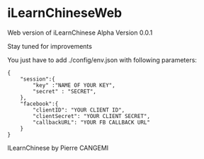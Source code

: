 iLearnChineseWeb
================

Web version of iLearnChinese
Alpha Version 0.0.1

Stay tuned for improvements

You just have to add ./config/env.json with following parameters:

```
{
    "session":{
        "key" :"NAME OF YOUR KEY",
        "secret" : "SECRET",
    },
    "facebook":{
        "clientID": "YOUR CLIENT ID",
        "clientSecret": "YOUR CLIENT SECRET",
        "callbackURL": "YOUR FB CALLBACK URL"
    }
}
```
ILearnChinese by Pierre CANGEMI
